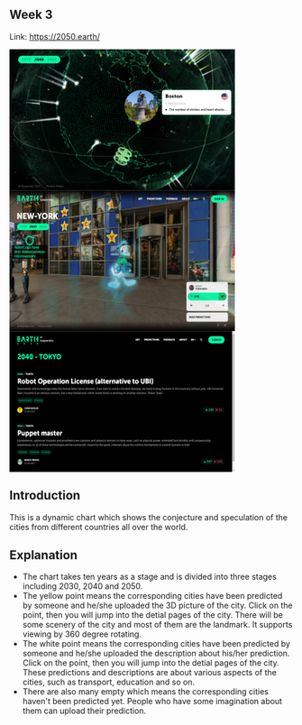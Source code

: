 Week 3
---
Link: https://2050.earth/

<img src="https://github.com/ColdCode0214/pictures/blob/main/reflection-week3.png" width = "400" height = "250" alt="" align=center />

<img src="https://github.com/ColdCode0214/pictures/blob/main/reflection-week3-2.png" width = "400" height = "250" alt="" align=center />

<img src="https://github.com/ColdCode0214/pictures/blob/main/reflection-week3-3.png" width = "400" height = "250" alt="" align=center />

Introduction
---
This is a dynamic chart which shows the conjecture and speculation of the cities from different countries all over the world.


Explanation
---

- The chart takes ten years as a stage and is divided into three stages including 2030, 2040 and 2050.
- The yellow point means the corresponding cities have been predicted by someone and he/she uploaded the 3D picture of the city. 
  Click on the point, then you will jump into the detial pages of the city. 
  There will be some scenery of the city and most of them are the landmark.
  It supports viewing by 360 degree rotating.
- The white point means the corresponding cities have been predicted by someone and he/she uploaded the description about his/her prediction.
  Click on the point, then you will jump into the detial pages of the city.  
  These predictions and descriptions are about various aspects of the cities, such as transport, education and so on.
- There are also many empty which means the corresponding cities haven't been predicted yet. 
  People who have some imagination about them can upload their prediction.
  
